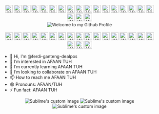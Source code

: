 <div align="center">
  <img src="https://i.postimg.cc/LXLjzS35/2223123-removebg-preview-1.png" 
       style="width: 25px; height: auto;" 
       alt="Welcome to my Github Profile" />
  <img src="https://i.postimg.cc/LXLjzS35/2223123-removebg-preview-1.png" 
       style="width: 25px; height: auto;" 
       alt="Welcome to my Github Profile" />
  <img src="https://i.postimg.cc/LXLjzS35/2223123-removebg-preview-1.png" 
       style="width: 25px; height: auto;" 
       alt="Welcome to my Github Profile" />
  <img src="https://i.postimg.cc/LXLjzS35/2223123-removebg-preview-1.png" 
       style="width: 25px; height: auto;" 
       alt="Welcome to my Github Profile" />
  <img src="https://i.postimg.cc/LXLjzS35/2223123-removebg-preview-1.png" 
       style="width: 25px; height: auto;" 
       alt="Welcome to my Github Profile" />
  <img src="https://i.postimg.cc/LXLjzS35/2223123-removebg-preview-1.png" 
       style="width: 25px; height: auto;" 
       alt="Welcome to my Github Profile" />
  <img src="https://i.postimg.cc/LXLjzS35/2223123-removebg-preview-1.png" 
       style="width: 25px; height: auto;" 
       alt="Welcome to my Github Profile" />
  <img src="https://i.postimg.cc/LXLjzS35/2223123-removebg-preview-1.png" 
       style="width: 25px; height: auto;" 
       alt="Welcome to my Github Profile" />
  <img src="https://i.postimg.cc/LXLjzS35/2223123-removebg-preview-1.png" 
       style="width: 25px; height: auto;" 
       alt="Welcome to my Github Profile" />
  <img src="https://i.postimg.cc/LXLjzS35/2223123-removebg-preview-1.png" 
       style="width: 25px; height: auto;" 
       alt="Welcome to my Github Profile" />
  <img src="https://i.postimg.cc/LXLjzS35/2223123-removebg-preview-1.png" 
       style="width: 25px; height: auto;" 
       alt="Welcome to my Github Profile" />
  <img src="https://i.postimg.cc/LXLjzS35/2223123-removebg-preview-1.png" 
       style="width: 25px; height: auto;" 
       alt="Welcome to my Github Profile" />
  <img src="https://i.postimg.cc/LXLjzS35/2223123-removebg-preview-1.png" 
       style="width: 25px; height: auto;" 
       alt="Welcome to my Github Profile" />
  <img src="https://i.postimg.cc/LXLjzS35/2223123-removebg-preview-1.png" 
       style="width: 25px; height: auto;" 
       alt="Welcome to my Github Profile" />
  <img src="https://i.postimg.cc/LXLjzS35/2223123-removebg-preview-1.png" 
       style="width: 25px; height: auto;" 
       alt="Welcome to my Github Profile" />
  <img src="https://i.postimg.cc/LXLjzS35/2223123-removebg-preview-1.png" 
       style="width: 25px; height: auto;" 
       alt="Welcome to my Github Profile" />
  <img src="https://i.postimg.cc/LXLjzS35/2223123-removebg-preview-1.png" 
       style="width: 25px; height: auto;" 
       alt="Welcome to my Github Profile" />
  <img src="https://i.postimg.cc/LXLjzS35/2223123-removebg-preview-1.png" 
       style="width: 25px; height: auto;" 
       alt="Welcome to my Github Profile" />
  <img src="https://i.postimg.cc/LXLjzS35/2223123-removebg-preview-1.png" 
       style="width: 25px; height: auto;" 
       alt="Welcome to my Github Profile" />
  <img src="https://i.postimg.cc/LXLjzS35/2223123-removebg-preview-1.png" 
       style="width: 25px; height: auto;" 
       alt="Welcome to my Github Profile" />
</div>

<div align="center">
  <img src="https://github.com/BrunnerLivio/brunnerlivio/blob/master/images/welcome.png?raw=true" style="max-width: 100%;" alt="Welcome to my Github Profile" />
  <br />
  <br />
</div>

<div align="center">
  <img src="https://i.postimg.cc/LXLjzS35/2223123-removebg-preview-1.png" 
       style="width: 25px; height: auto;" 
       alt="Welcome to my Github Profile" />
  <img src="https://i.postimg.cc/LXLjzS35/2223123-removebg-preview-1.png" 
       style="width: 25px; height: auto;" 
       alt="Welcome to my Github Profile" />
  <img src="https://i.postimg.cc/LXLjzS35/2223123-removebg-preview-1.png" 
       style="width: 25px; height: auto;" 
       alt="Welcome to my Github Profile" />
  <img src="https://i.postimg.cc/LXLjzS35/2223123-removebg-preview-1.png" 
       style="width: 25px; height: auto;" 
       alt="Welcome to my Github Profile" />
  <img src="https://i.postimg.cc/LXLjzS35/2223123-removebg-preview-1.png" 
       style="width: 25px; height: auto;" 
       alt="Welcome to my Github Profile" />
  <img src="https://i.postimg.cc/LXLjzS35/2223123-removebg-preview-1.png" 
       style="width: 25px; height: auto;" 
       alt="Welcome to my Github Profile" />
  <img src="https://i.postimg.cc/LXLjzS35/2223123-removebg-preview-1.png" 
       style="width: 25px; height: auto;" 
       alt="Welcome to my Github Profile" />
  <img src="https://i.postimg.cc/LXLjzS35/2223123-removebg-preview-1.png" 
       style="width: 25px; height: auto;" 
       alt="Welcome to my Github Profile" />
  <img src="https://i.postimg.cc/LXLjzS35/2223123-removebg-preview-1.png" 
       style="width: 25px; height: auto;" 
       alt="Welcome to my Github Profile" />
  <img src="https://i.postimg.cc/LXLjzS35/2223123-removebg-preview-1.png" 
       style="width: 25px; height: auto;" 
       alt="Welcome to my Github Profile" />
  <img src="https://i.postimg.cc/LXLjzS35/2223123-removebg-preview-1.png" 
       style="width: 25px; height: auto;" 
       alt="Welcome to my Github Profile" />
  <img src="https://i.postimg.cc/LXLjzS35/2223123-removebg-preview-1.png" 
       style="width: 25px; height: auto;" 
       alt="Welcome to my Github Profile" />
  <img src="https://i.postimg.cc/LXLjzS35/2223123-removebg-preview-1.png" 
       style="width: 25px; height: auto;" 
       alt="Welcome to my Github Profile" />
  <img src="https://i.postimg.cc/LXLjzS35/2223123-removebg-preview-1.png" 
       style="width: 25px; height: auto;" 
       alt="Welcome to my Github Profile" />
  <img src="https://i.postimg.cc/LXLjzS35/2223123-removebg-preview-1.png" 
       style="width: 25px; height: auto;" 
       alt="Welcome to my Github Profile" />
  <img src="https://i.postimg.cc/LXLjzS35/2223123-removebg-preview-1.png" 
       style="width: 25px; height: auto;" 
       alt="Welcome to my Github Profile" />
  <img src="https://i.postimg.cc/LXLjzS35/2223123-removebg-preview-1.png" 
       style="width: 25px; height: auto;" 
       alt="Welcome to my Github Profile" />
  <img src="https://i.postimg.cc/LXLjzS35/2223123-removebg-preview-1.png" 
       style="width: 25px; height: auto;" 
       alt="Welcome to my Github Profile" />
  <img src="https://i.postimg.cc/LXLjzS35/2223123-removebg-preview-1.png" 
       style="width: 25px; height: auto;" 
       alt="Welcome to my Github Profile" />
  <img src="https://i.postimg.cc/LXLjzS35/2223123-removebg-preview-1.png" 
       style="width: 25px; height: auto;" 
       alt="Welcome to my Github Profile" />
</div>




- 👋 Hi, I’m @ferdi-ganteng-dealpos
- 👀 I’m interested in AFAAN TUH
- 🌱 I’m currently learning AFAAN TUH
- 💞️ I’m looking to collaborate on AFAAN TUH
- 📫 How to reach me AFAAN TUH
- 😄 Pronouns: AFAAN/TUH
- ⚡ Fun fact: AFAAN TUH

<p align="center">
  <img src="https://i.postimg.cc/Dw9n43j8/3dgifmaker02246.gif" alt="Sublime's custom image"/>
  <img src="https://i.postimg.cc/JhCC4c0X/3dgifmaker33391.gif" alt="Sublime's custom image"/>
  <img src="https://i.postimg.cc/FR9t0rjs/3dgifmaker51336.gif" alt="Sublime's custom image"/>
</p>


<!---
ferdi-ganteng-dealpos/ferdi-ganteng-dealpos is a ✨ special ✨ repository because its `README.md` (this file) appears on your GitHub profile.
You can click the Preview link to take a look at your changes.
--->
